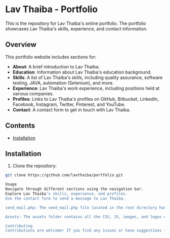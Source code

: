 # Lav Thaiba - Portfolio

This is the repository for Lav Thaiba's online portfolio. The portfolio showcases Lav Thaiba's skills, experience, and contact information.

## Overview

This portfolio website includes sections for:

- **About**: A brief introduction to Lav Thaiba.
- **Education**: Information about Lav Thaiba's education background.
- **Skills**: A list of Lav Thaiba's skills, including quality assurance, software testing, JAVA, automation (Selenium), and more.
- **Experience**: Lav Thaiba's work experience, including positions held at various companies.
- **Profiles**: Links to Lav Thaiba's profiles on GitHub, Bitbucket, LinkedIn, Facebook, Instagram, Twitter, Pinterest, and YouTube.
- **Contact**: A contact form to get in touch with Lav Thaiba.

## Contents

- [Installation](#installation)

## Installation

1. Clone the repository:

```bash
git clone https://github.com/lavthaiba/portfolio.git

Usage
Navigate through different sections using the navigation bar.
Explore Lav Thaiba's skills, experience, and profiles.
Use the contact form to send a message to Lav Thaiba.

send_mail.php: The send_mail.php file located in the root directory handles the functionality for sending emails via the contact form.

Assets: The assets folder contains all the CSS, JS, images, and logos used in the portfolio website.

Contributing
Contributions are welcome! If you find any issues or have suggestions for improvements, please open an issue or submit a pull request.
